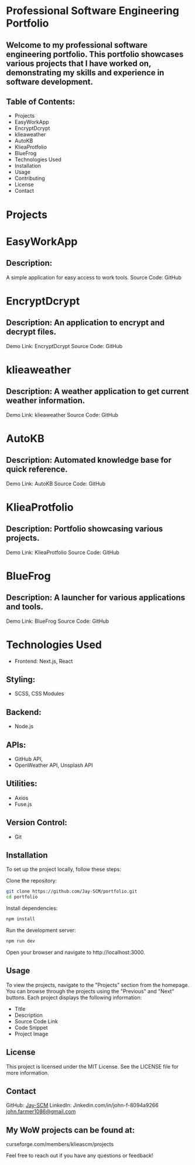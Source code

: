 # Professional Software Engineering Portfolio
## Welcome to my professional software engineering portfolio. This portfolio showcases various projects that I have worked on, demonstrating my skills and experience in software development.

## Table of Contents:
- Projects
- EasyWorkApp
- EncryptDcrypt
- klieaweather
- AutoKB
- KlieaProtfolio
- BlueFrog
- Technologies Used
- Installation
- Usage
- Contributing
- License
- Contact

# Projects

# EasyWorkApp
## Description:
A simple application for easy access to work tools.
Source Code: GitHub

# EncryptDcrypt
## Description: An application to encrypt and decrypt files.
Demo Link: EncryptDcrypt
Source Code: GitHub

# klieaweather

## Description: A weather application to get current weather information.
Demo Link: klieaweather
Source Code: GitHub

# AutoKB

## Description: Automated knowledge base for quick reference.
Demo Link: AutoKB
Source Code: GitHub

# KlieaProtfolio

## Description: Portfolio showcasing various projects.
Demo Link: KlieaProtfolio
Source Code: GitHub

# BlueFrog

## Description: A launcher for various applications and tools.
Demo Link: BlueFrog
Source Code: GitHub

# Technologies Used
- Frontend: Next.js, React

## Styling:
- SCSS, CSS Modules

## Backend:
- Node.js

## APIs:
- GitHub API,
- OpenWeather API, Unsplash API

## Utilities:
- Axios
- Fuse.js
  
## Version Control:
- Git

## Installation
To set up the project locally, follow these steps:

Clone the repository:

```sh
git clone https://github.com/Jay-SCM/portfolio.git
cd portfolio
 ```

Install dependencies:


```sh 
npm install
```
Run the development server:

```sh
npm run dev
 ```
Open your browser and navigate to http://localhost:3000.

## Usage
To view the projects, navigate to the "Projects" section from the homepage. You can browse through the projects using the "Previous" and "Next" buttons. Each project displays the following information:

- Title
- Description
- Source Code Link
- Code Snippet
- Project Image

## License
This project is licensed under the MIT License. See the LICENSE file for more information.

## Contact
GitHub:
[Jay-SCM](https://github.com/Jay-SCM)
LinkedIn:
Jinkedin.com/in/john-f-8094a9266 
john.farmer1086@gmail.com
## My WoW projects can be found at: 
curseforge.com/members/klieascm/projects

Feel free to reach out if you have any questions or feedback!
